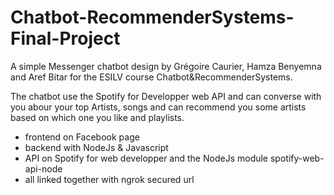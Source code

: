 # Chatbot-RecommenderSystems-Final-Project
A simple Messenger chatbot design by Grégoire Caurier, Hamza Benyemna and Aref Bitar for the ESILV course Chatbot&RecommenderSystems.

The chatbot use the Spotify for Developper web API and can converse with you abour your top Artists, songs and can recommend you some artists based on which one you like and playlists.

* frontend on Facebook page
* backend with NodeJs & Javascript
* API on Spotify for web developper and the NodeJs module spotify-web-api-node
* all linked together with ngrok secured url

